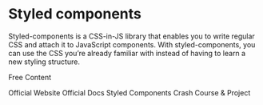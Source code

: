 # Styled components

Styled-components is a CSS-in-JS library that enables you to write regular CSS and attach it to JavaScript components. With styled-components, you can use the CSS you’re already familiar with instead of having to learn a new styling structure.

<ResourceGroupTitle>Free Content</ResourceGroupTitle>

<BadgeLink colorScheme='yellow' badgeText='Read' href='https://styled-components.com/'>Official Website</BadgeLink>
<BadgeLink colorScheme='yellow' badgeText='Read' href='https://styled-components.com/docs'>Official Docs</BadgeLink>
<BadgeLink badgeText='Watch' href='https://www.youtube.com/watch?v=02zO0hZmwnw'>Styled Components Crash Course & Project</BadgeLink>
